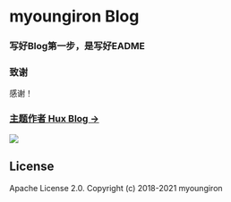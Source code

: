 # myoungiron Blog

### 写好Blog第一步，是写好EADME


### 致谢
感谢！
### [主题作者 Hux Blog &rarr;](https://huangxuan.me)

![](http://huangxuan.me/img/blog-desktop.jpg)

## License

Apache License 2.0.
Copyright (c) 2018-2021 myoungiron

